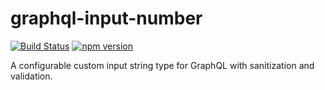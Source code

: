 # graphql-input-number
[![Build Status](https://travis-ci.org/joonhocho/graphql-input-number.svg?branch=master)](https://travis-ci.org/joonhocho/graphql-input-number)
[![npm version](https://badge.fury.io/js/graphql-input-number.svg)](https://badge.fury.io/js/graphql-input-number)

A configurable custom input string type for GraphQL with sanitization and validation.
